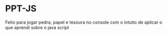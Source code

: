 # PPT-JS
Feito para jogar pedra, papel e tesoura no console com o intuito de aplicar o que aprendi sobre o java script
